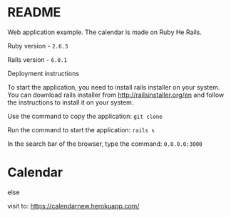 # README

Web application example. The calendar is made on Ruby He Rails.

Ruby version - `2.6.3`

Rails version - `6.0.1`

Deployment instructions

To start the application, you need to install rails installer on your system. You can download rails installer from http://railsinstaller.org/en and follow the instructions to install it on your system.

Use the command to copy the application:
`git clone` 



Run the command to start the application:
`rails s`

In the search bar of the browser, type the command:
`0.0.0.0:3000`
# Calendar

else 

visit to:
https://calendarnew.herokuapp.com/
